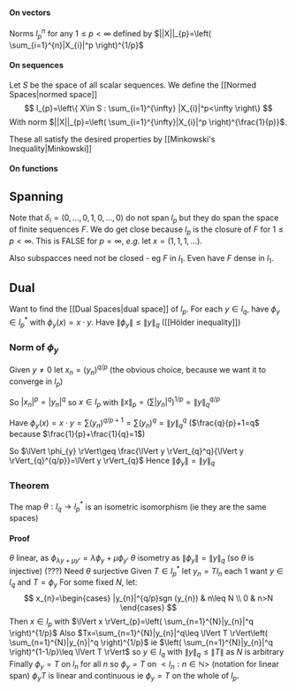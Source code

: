 #### On vectors
Norms $l_p^n$ for any $1\leq p<\infty$ defined by $||X||_{p}=\left( \sum_{i=1}^{n}|X_{i}|^p \right)^{1/p}$ 

#### On sequences
Let $S$ be the space of all scalar sequences. We define the [[Normed Spaces|normed space]] 
$$
l_{p}=\left\{  X\in S : \sum_{i=1}^{\infty} |X_{i}|^p<\infty  \right\}
$$
With norm $||X||_{p}=\left( \sum_{i=1}^{\infty}|X_{i}|^p \right)^{\frac{1}{p}}$.

These all satisfy the desired properties by [[Minkowski's Inequality|Minkowski]] 

#### On functions


## Spanning
Note that $\delta_{i}=(0,\dots, 0, 1, 0,\dots, 0)$ do not span $l_{p}$ but they do span the space of finite sequences $F$. We do get close because $l_{p}$ is the closure of $F$ for $1\leq p<\infty$. 
This is FALSE for $p=\infty$, $e$.$g$. let $x=(1,1,1,\dots)$. 

Also subspacces need not be closed - eg $F$ in $l_{1}$. Even have $F$ dense in $l_{1}$.

## Dual
Want to find the [[Dual Spaces|dual space]] of $l_{p}$.
For each $y\in l_{q}$, have $\phi_{y}\in l_{p}^{*}$ with $\phi_{y}(x)=x\cdot y$.
Have $\lVert \phi_{y} \rVert\leq \lVert y \rVert_{q}$ ([[Hölder inequality]])

### Norm of $\phi_y$
Given $y\neq 0$ let $x_{n}=(y_{n})^{q/p}$ (the obvious choice, because we want it to converge in $l_{p}$)

So $|x_{n}|^p=|y_{n}|^q$ so $x\in l_{p}$ with $\lVert x \rVert_{p}=\left( \sum|y_{n}|^q \right)^{1/p}=\lVert y \rVert_{q}^{q/p}$

Have $\phi_{y}(x)=x\cdot y=\sum(y_{n})^{q/p+1}=\sum(y_{n})^q=\lVert y \rVert_{q}^q$ 
($\frac{q}{p}+1=q$ because $\frac{1}{p}+\frac{1}{q}=1$)

So $\lVert \phi_{y} \rVert\geq \frac{\lVert y \rVert_{q}^q}{\lVert y \rVert_{q}^{q/p}}=\lVert y \rVert_{q}$
Hence $\lVert \phi_{y} \rVert=\lVert y \rVert_{q}$

### Theorem
The map $\theta:l_{q}\to l_{p}^{*}$ is an isometric isomorphism (ie they are the same spaces)
#### Proof
$\theta$ linear, as $\phi_{\lambda y+\mu y'}=\lambda \phi_{y}+\mu \phi_{y'}$
$\theta$ isometry as $\lVert \phi_{y} \rVert=\lVert y \rVert_{q}$ (so $\theta$ is injective) (???)
Need $\theta$ surjective
Given $T\in l_{p}^{*}$ let $y_{n}=Tl_{n}$ each 1 
want $y\in l_{q}$ and $T=\phi_{y}$
For some fixed $N$, let:
$$
x_{n}=\begin{cases}
|y_{n}|^{q/p}sgn (y_{n}) & n\leq N \\
0 & n>N
\end{cases}
$$
Then $x \in l_{p}$ with $\lVert x \rVert_{p}=\left( \sum_{n=1}^{N}|y_{n}|^q \right)^{1/p}$
Also $Tx=\sum_{n=1}^{N}|y_{n}|^q\leq \lVert T \rVert\left( \sum_{n=1}^{N}|y_{n}|^q \right)^{1/p}$
ie $\left( \sum_{n=1}^{N}|y_{n}|^q \right)^{1-1/p}\leq \lVert T \rVert$ so $y\in l_{q}$ with $\lVert y \rVert_{q}\leq \lVert T \rVert$ as $N$ is arbitrary
Finally $\phi_{y}=T$ on $l_{n}$ for all $n$
so $\phi _y=T$ on $<l_{n}:n\in \mathbb{N}>$ (notation for linear span)
$\phi_{y}T$ is linear and continuous
ie $\phi_{y}=T$ on the whole of $l_{p}$.